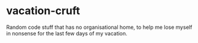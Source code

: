 vacation-cruft
==============

Random code stuff that has no organisational home, to help me lose myself in
nonsense for the last few days of my vacation.
